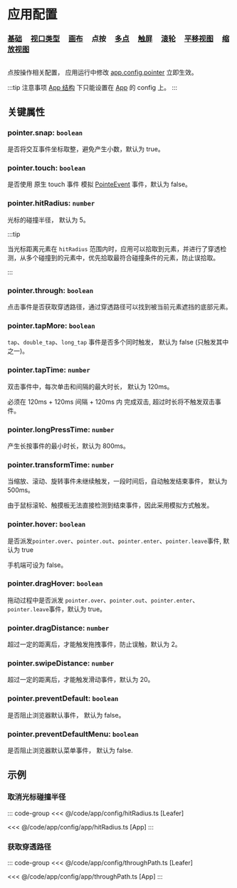 # 应用配置

### [基础](/reference/config/app/base.md) &nbsp; &nbsp; [视口类型](/reference/config/app/type.md) &nbsp; &nbsp; [画布](/reference/config/app/canvas.md) &nbsp; &nbsp; 点按 &nbsp; &nbsp; [多点](/reference/config/app/multiTouch.md) &nbsp; &nbsp; [触屏](/reference/config/app/touch.md) &nbsp; &nbsp; [滚轮](/reference/config/app/wheel.md) &nbsp; &nbsp; [平移视图](/reference/config/app/move.md) &nbsp; &nbsp; [缩放视图](/reference/config/app/zoom.md)

##

点按操作相关配置， 应用运行中修改 [app.config.pointer](/reference/display/Leafer.md#config-ileaferconfig) 立即生效。

:::tip 注意事项
[App 结构](/guide/advanced/app.md) 下只能设置在 [App](/reference/display/App.md) 的 config 上。
:::

## 关键属性

### pointer.snap: `boolean`

是否将交互事件坐标取整，避免产生小数，默认为 true。

### pointer.touch: `boolean`

是否使用 原生 touch 事件 模拟 [PointeEvent](/reference/event/ui/Pointer.md) 事件，默认为 false。

### pointer.hitRadius: `number`

光标的碰撞半径， 默认为 5。

:::tip

当光标距离元素在 `hitRadius` 范围内时，应用可以拾取到元素，并进行了穿透检测，从多个碰撞到的元素中，优先拾取最符合碰撞条件的元素，防止误拾取。

:::

### pointer.through: `boolean`

点击事件是否获取穿透路径，通过穿透路径可以找到被当前元素遮挡的底部元素。

### pointer.tapMore: `boolean`

`tap`、`double_tap`、`long_tap` 事件是否多个同时触发， 默认为 false (只触发其中之一)。

### pointer.tapTime: `number`

双击事件中，每次单击和间隔的最大时长， 默认为 120ms。

必须在 120ms + 120ms 间隔 + 120ms 内 完成双击, 超过时长将不触发双击事件。

### pointer.longPressTime: `number`

产生长按事件的最小时长，默认为 800ms。

### pointer.transformTime: `number`

当缩放、滚动、旋转事件未继续触发，一段时间后，自动触发结束事件， 默认为 500ms。

由于鼠标滚轮、触摸板无法直接检测到结束事件，因此采用模拟方式触发。

### pointer.hover: `boolean`

是否派发`pointer.over`、`pointer.out`、`pointer.enter`、`pointer.leave`事件, 默认为 true

手机端可设为 false。

### pointer.dragHover: `boolean`

拖动过程中是否派发 `pointer.over`、`pointer.out`、`pointer.enter`、`pointer.leave`事件，默认为 true。

### pointer.dragDistance: `number`

超过一定的距离后，才能触发拖拽事件，防止误触，默认为 2。

### pointer.swipeDistance: `number`

超过一定的距离后，才能触发滑动事件，默认为 20。

### pointer.preventDefault: `boolean`

是否阻止浏览器默认事件， 默认为 false。

### pointer.preventDefaultMenu: `boolean`

是否阻止浏览器默认菜单事件， 默认为 false.

## 示例

### 取消光标碰撞半径

::: code-group
<<< @/code/app/config/hitRadius.ts [Leafer]

<<< @/code/app/config/app/hitRadius.ts [App]
:::

### 获取穿透路径

::: code-group
<<< @/code/app/config/throughPath.ts [Leafer]

<<< @/code/app/config/app/throughPath.ts [App]
:::
